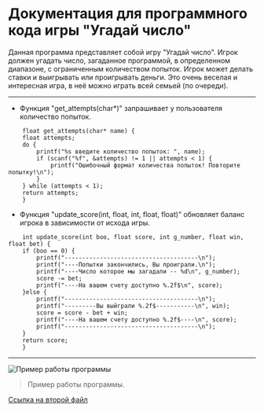 # Документация для программного кода игры "Угадай число"
Данная программа представляет собой игру "Угадай число". Игрок должен угадать число, загаданное программой, в определенном диапазоне, с ограниченным количеством попыток. Игрок может делать ставки и выигрывать или проигрывать деньги. Это очень веселая и интересная игра, в неё можно играть всей семьей (по очереди).

***



+ Функция "get_attempts(char*)" запрашивает у пользователя количество попыток.
```
	float get_attempts(char* name) {
	float attempts;
	do {
		printf("%s введите количество попыток: ", name);
		if (scanf("%f", &attempts) != 1 || attempts < 1) {
			printf("Ошибочный формат количества попыток! Повторите попытку!\n");
		}
	} while (attempts < 1);
	return attempts;
	}
```
+ Функция "update_score(int, float, int, float, float)" обновляет баланс игрока в зависимости от исхода игры.
```
	int update_score(int boo, float score, int g_number, float win, float bet) {
	if (boo == 0) {
		printf("--------------------------------------\n");
		printf("----Попытки закончились, Вы проиграли.\n");
		printf("----Число которое мы загадали -- %d\n", g_number);
		score -= bet;
		printf("----На вашем счету доступно %.2f$\n", score);
	}else {
		printf("--------------------------------------\n");
		printf("---------Вы выйграли %.2f$-----------\n", win);
		score = score - bet + win;
		printf("----На вашем счету доступно %.2f$----\n", score);
		printf("--------------------------------------\n");
	}
	return score;
	}
```

***

![Пример работы программы](https://sun9-32.userapi.com/impg/7q_Fzu-XeKHpR2wUXLcxalzIP2qUy3KbxzDFPQ/9AhNZsZINYs.jpg?size=1062x527&quality=96&sign=e45c575e6ec7ed736f94b31b5f780448&type=album)

> Пример работы программы.

[Ссылка на второй файл](./second_file)
